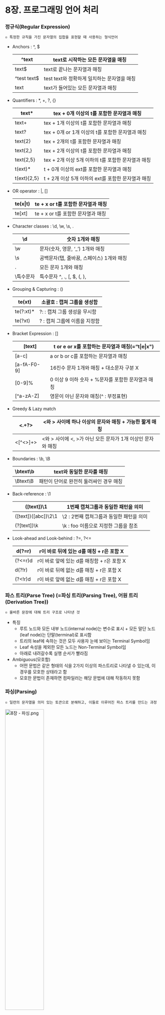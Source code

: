 # 8장. 프로그래밍 언어 처리

### 정규식(Regular Expression)

```tex
▫️ 특정한 규칙을 가진 문자열의 집합을 표현할 때 사용하는 형식언어
```

+ Anchors : ^, $

  | ^text       | text로 시작하는 모든 문자열을 매칭          |
  | ----------- | ------------------------------------------- |
  | text$       | text로 끝나는 문자열과 매칭                 |
  | ^test text$ | test text와 정확하게 일치하는 문자열을 매칭 |
  | text        | text가 들어있는 모든 문자열과 매칭          |

+ Quantifiers : *, +, ?, {}

  | text*       | tex + 0개 이상의 t를 포함한 문자열과 매칭          |
  | ----------- | -------------------------------------------------- |
  | text+       | tex + 1개 이상의 t를 포함한 문자열과 매칭          |
  | text?       | tex + 0개 or 1개 이상의 t를 포함한 문자열과 매칭   |
  | text{2}     | tex + 2개의 t를 포함한 문자열과 매칭               |
  | text{2,}    | tex + 2개 이상의 t를 포함한 문자열과 매칭          |
  | text{2,5}   | tex + 2개 이상 5개 이하의 t를 포함한 문자열과 매칭 |
  | t(ext)*     | t + 0개 이상의 ext를 포함한 문자열과 매칭          |
  | t(ext){2,5} | t + 2개 이상 5개 이하의 ext를 포함한 문자열과 매칭 |

+ OR operator : |, []

  | te(x\|t) | te + x or t를 포함한 문자열과 매칭 |
  | -------- | ---------------------------------- |
  | te[xt]   | te + x or t를 포함한 문자열과 매칭 |

+ Character classes : \d, \w, \s, .

  | \d        | 숫자 1개와 매칭                           |
  | --------- | ----------------------------------------- |
  | \w        | 문자(숫자, 영문, ‘_’) 1개와 매칭          |
  | \s        | 공백문자(탭, 줄바꿈, 스페이스) 1개와 매칭 |
  | .         | 모든 문자 1개와 매칭                      |
  | \특수문자 | 특수문자 ^, ., [, $, (, ),                |

+ Grouping & Capturing : ()

  | te(xt)       | 소괄호 : 캡쳐 그룹을 생성함        |
  | ------------ | ---------------------------------- |
  | te(?:xt)*    | ?: : 캡쳐 그룹 생성을 무시함       |
  | te(?<foo>xt) | ?<foo> : 캡쳐 그룹에 이름을 지정함 |

+ Bracket Expression : []

  | [text]      | t or e or x를 포함하는 문자열과 매칭(=“t\|e\|x")  |
  | ----------- | ------------------------------------------------- |
  | [a-c]       | a or b or c를 포함하는 문자열과 매칭              |
  | [a-fA-F0-9] | 16진수 문자 1개와 매칭 + 대소문자 구분 X          |
  | [0-9]%      | 0 이상 9 이하 숫자 + %문자를 포함한 문자열과 매칭 |
  | [^a-zA-Z]   | 영문이 아닌 문자와 매칭(^ : 부정표현)             |

+ Greedy & Lazy match

  | <.+?>    | <와 > 사이에 하나 이상의 문자와 매칭 + 가능한 짧게 매칭     |
  | -------- | ----------------------------------------------------------- |
  | <[^<>]+> | <와 > 사이에 <, >가 아닌 모든 문자가 1개 이상인 문자와 매칭 |

+ Boundaries : \b, \B

  | \btext\b | text와 동일한 문자를 매칭               |
  | -------- | --------------------------------------- |
  | \Btext\B | 패턴이 단어로 완전히 둘러싸인 경우 매칭 |

+ Back-reference : \1

  | ([text])\1            | 1번째 캡쳐그룹과 동일한 패턴을 의미       |
  | --------------------- | ----------------------------------------- |
  | ([text])([abc])\2\1   | \2 : 2번째 캡쳐그룹과 동일한 패턴을 의미  |
  | (?<foo>[text])\k<foo> | \k<foo> : foo 이름으로 지정한 그룹을 참조 |

+ Look-ahead and Look-behind : ?=, ?<=

  | d(?=r)  | r이 바로 뒤에 있는 d를 매칭 + r은 포함 X   |
  | ------- | ------------------------------------------ |
  | (?<=r)d | r이 바로 앞에 있는 d를 매칭함 + r은 포함 X |
  | d(?!r)  | r이 바로 뒤에 없는 d를 매칭 + r은 포함 X   |
  | (?<!r)d | r이 바로 앞에 없는 d를 매칭 + r은 포함 X   |

### 파스 트리(Parse Tree) (=파싱 트리(Parsing Tree), 어원 트리(Derivation Tree))

```tex
▫️ 올바른 문장에 대해 트리 구조로 나타낸 것
```

+ 특징
  + 루트 노드와 모든 내부 노드(internal node)는 변수로 표시 + 모든 말단 노드(leaf node)는 단말(terminal)로 표시함
  + 트리의 leaf에 속하는 것은 모두 사용자 눈에 보이는 Terminal Symbol임
  + Leaf 속성을 제외한 모든 노드는 Non-Terminal Symbol임
  + 아래로 내려갈수록 실행 순서가 빨라짐
+ Ambiguous(모호함)
  + 어떤 문법은 같은 형태의 식을 2가지 이상의 파스트리로 나타낼 수 있는데, 이 경우를 모호한 상태라고 함
  + 모호한 문법이 존재하면 컴파일러는 해당 문법에 대해 작동하지 못함

### 파싱(Parsing)

```tex
▫️ 일련의 문자열을 의미 있는 토큰으로 분해하고, 이들로 이루어진 파스 트리를 만드는 과정
```

<img src="https://user-images.githubusercontent.com/33214969/178565064-a17a5240-fbf4-4f16-962a-2e302451fdfb.png" alt="8장 - 파싱.png" width="50%;" />

### 인터프리터(Interpreter)

```tex
▫️ 프로그래밍 언어의 소스 코드를 바로 실행하는 컴퓨터 프로그램 or 환경
```

+ 특징
  + 코드를 한 줄씩 읽어 내려가며 즉시 실행하는 프로그램임 → 컴파일러와 대조적임
  + 프로그램이 직접 실행되므로 목적 프로그램은 생성되지 않음
  + 번역 속도는 빠르지만 프로그램 실행 시 매번 번역해야 하므로 실행 속도는 느림
  + 인터프리터를 사용하는 언어 - Python, BASIC, SNOBOL, …

### 컴파일러(Compiler)

```tex
▫️ 특정 프로그래밍 언어로 쓰여 있는 문서를 다른 프로그래밍 언어로 옮기는 언어 번역 프로그램
```

+ 특징
  + 고급 언어로 작성된 프로그램 전체를 목적 프로그램으로 번역한 후, 링킹 작업을 통해 컴퓨터에서 실행 가능한 실행 프로그램을 생성함
  + 번역  실행 과정을 거침 → 과정이 번거롭고 시간이 오래걸림
  + 다만, 1번 번역한 후에는 다시 번역하지 않음 → 실행 속도가 빠름
  + 컴파일러를 사용하는 언어 - C언어, Java, …
+ 컴파일러 실행 단계
  1. 구문 분석 : 소스 코드 파일을 읽어 파스 트리를 생성 + 문법에 맞지않는 소스 코드는 사용자에게 알림
  2. 최적화 : 파스 트리 분석 및 최적화
  3. 코드 생성 : 오브젝트 코드 생성
  4. 링킹 : 기계어 번역의 경우, 여러 라이브러리의 오브젝트 코드를 묶어 하나의 실행파일을 생성
+ 컴파일 과정
  1. 전처리기(Preprocessor) : #include 등 #이 붙은 전처리기 구문을 처리함
  2. 컴파일러로 컴파일
  3. 어셈블러(Assenbler) : 완전히 기계어로 변경
  4. 링커(Linker) : 여러 개의 오브젝트 파일을 하나로 합치거나 라이브러리를 합침